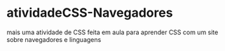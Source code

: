 # atividadeCSS-Navegadores
mais uma atividade de CSS feita em aula para aprender CSS com um site sobre navegadores e linguagens
